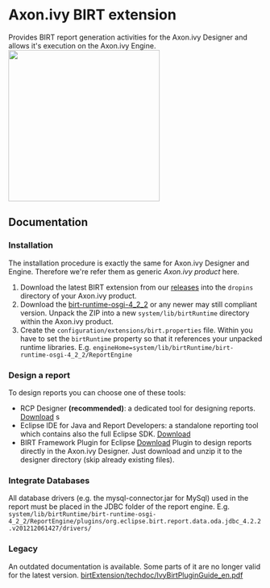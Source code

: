 # Axon.ivy BIRT extension
Provides BIRT report generation activities for the Axon.ivy Designer and allows it's execution on the Axon.ivy Engine.
<image src="https://github.com/ivy-supplements/birt-reporting/blob/master/birtExtension/techdoc/processEditorWithBirtExtension.png" width=300/>

## Documentation

### Installation
The installation procedure is exactly the same for Axon.ivy Designer and Engine. Therefore we're refer them as generic <i>Axon.ivy product</i> here.
1. Download the latest BIRT extension from our [releases](https://github.com/ivy-supplements/birt-reporting/releases/latest) into the `dropins` directory of your Axon.ivy product.
2. Download the [birt-runtime-osgi-4_2_2](http://www.eclipse.org/downloads/download.php?file=/birt/downloads/drops/R-R1-4_2_2-201302161152/birt-runtime-osgi-4_2_2.zip) or any newer may still compliant version. Unpack the ZIP into a new `system/lib/birtRuntime` directory within the Axon.ivy product.
3. Create the `configuration/extensions/birt.properties` file. Within you have to set the `birtRuntime` property so that it references your unpacked runtime libraries. E.g.
`engineHome=system/lib/birtRuntime/birt-runtime-osgi-4_2_2/ReportEngine`

### Design a report
To design reports you can choose one of these tools:

- RCP Designer **(recommended)**: a dedicated tool for designing reports. [Download](http://www.eclipse.org/downloads/download.php?file=/birt/downloads/drops/R-R1-4.6.0-201606072112/birt-rcp-report-designer-4.6.0-20160607-win32.win32.x86_64.zip) s
- Eclipse IDE for Java and Report Developers: a standalone reporting tool which contains also the full Eclipse SDK. [Download](https://www.eclipse.org/downloads/packages/eclipse-ide-java-and-report-developers/neonr)
- BIRT Framework Plugin for Eclipse [Download](http://www.eclipse.org/downloads/download.php?file=/birt/downloads/drops/R-R1-4.6.0-201606072112/birt-runtime-4.6.0-20160607.zip)
Plugin to design reports directly in the Axon.ivy Designer. Just download and unzip it to the designer directory (skip already existing files).

### Integrate Databases
All database drivers (e.g. the mysql-connector.jar for MySql) used in the report must be placed in the JDBC folder of the report engine. E.g.
`system/lib/birtRuntime/birt-runtime-osgi-4_2_2/ReportEngine/plugins/org.eclipse.birt.report.data.oda.jdbc_4.2.2.v201212061427/drivers/`

### Legacy
An outdated documentation is available. Some parts of it are no longer valid for the latest version. [birtExtension/techdoc/IvyBirtPluginGuide_en.pdf](https://github.com/ivy-supplements/birt-reporting/blob/master/birtExtension/techdoc/IvyBirtPluginGuide_en.pdf)
